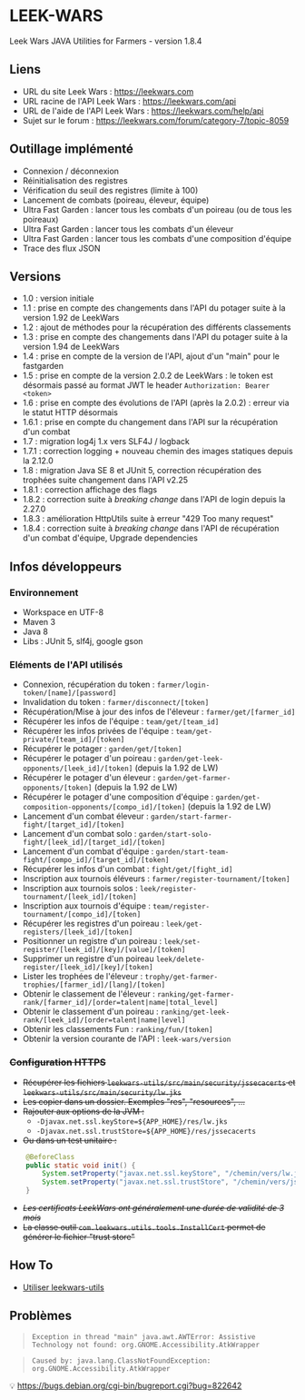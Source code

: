 # LEEK-WARS

Leek Wars JAVA Utilities for Farmers - version 1.8.4

## Liens

* URL du site Leek Wars : <https://leekwars.com>
* URL racine de l'API Leek Wars : <https://leekwars.com/api>
* URL de l'aide de l'API Leek Wars : <https://leekwars.com/help/api>
* Sujet sur le forum : <https://leekwars.com/forum/category-7/topic-8059>

## Outillage implémenté

* Connexion / déconnexion
* Réinitialisation des registres
* Vérification du seuil des registres (limite à 100)
* Lancement de combats (poireau, éleveur, équipe)
* Ultra Fast Garden : lancer tous les combats d'un poireau (ou de tous les poireaux)
* Ultra Fast Garden : lancer tous les combats d'un éleveur
* Ultra Fast Garden : lancer tous les combats d'une composition d'équipe
* Trace des flux JSON

## Versions

* 1.0 : version initiale
* 1.1 : prise en compte des changements dans l'API du potager suite à la version 1.92 de LeekWars
* 1.2 : ajout de méthodes pour la récupération des différents classements
* 1.3 : prise en compte des changements dans l'API du potager suite à la version 1.94 de LeekWars
* 1.4 : prise en compte de la version de l'API, ajout d'un "main" pour le fastgarden
* 1.5 : prise en compte de la version 2.0.2 de LeekWars : le token est désormais passé au format JWT le header `Authorization: Bearer <token>`
* 1.6 : prise en compte des évolutions de l'API (après la 2.0.2) : erreur via le statut HTTP désormais
* 1.6.1 : prise en compte du changement dans l'API sur la récupération d'un combat
* 1.7 : migration log4j 1.x vers SLF4J / logback
* 1.7.1 : correction logging + nouveau chemin des images statiques depuis la 2.12.0
* 1.8 : migration Java SE 8 et JUnit 5, correction récupération des trophées suite changement dans l'API v2.25
* 1.8.1 : correction affichage des flags
* 1.8.2 : correction suite à _breaking change_ dans l'API de login depuis la 2.27.0
* 1.8.3 : amélioration HttpUtils suite à erreur "429 Too many request"
* 1.8.4 : correction suite à _breaking change_ dans l'API de récupération d'un combat d'équipe, Upgrade dependencies

## Infos développeurs

### Environnement

* Workspace en UTF-8
* Maven 3
* Java 8
* Libs : JUnit 5, slf4j, google gson
    
### Eléments de l'API utilisés

* Connexion, récupération du token : `farmer/login-token/[name]/[password]`
* Invalidation du token : `farmer/disconnect/[token]`
* Récupération/Mise à jour des infos de l'éleveur : `farmer/get/[farmer_id]`
* Récupérer les infos de l'équipe : `team/get/[team_id]`
* Récupérer les infos privées de l'équipe : `team/get-private/[team_id]/[token]`
* Récupérer le potager : `garden/get/[token]`
* Récupérer le potager d'un poireau : `garden/get-leek-opponents/[leek_id]/[token]` (depuis la 1.92 de LW)
* Récupérer le potager d'un éleveur : `garden/get-farmer-opponents/[token]` (depuis la 1.92 de LW)
* Récupérer le potager d'une composition d'équipe : `garden/get-composition-opponents/[compo_id]/[token]` (depuis la 1.92 de LW)
* Lancement d'un combat éleveur : `garden/start-farmer-fight/[target_id]/[token]`
* Lancement d'un combat solo : `garden/start-solo-fight/[leek_id]/[target_id]/[token]`
* Lancement d'un combat d'équipe : `garden/start-team-fight/[compo_id]/[target_id]/[token]`
* Récupérer les infos d'un combat : `fight/get/[fight_id]`
* Inscription aux tournois éléveurs : `farmer/register-tournament/[token]`
* Inscription aux tournois solos : `leek/register-tournament/[leek_id]/[token]`
* Inscription aux tournois d'équipe : `team/register-tournament/[compo_id]/[token]`
* Récupérer les registres d'un poireau : `leek/get-registers/[leek_id]/[token]`
* Positionner un registre d'un poireau : `leek/set-register/[leek_id]/[key]/[value]/[token]`
* Supprimer un registre d'un poireau `leek/delete-register/[leek_id]/[key]/[token]`
* Lister les trophées de l'éleveur : `trophy/get-farmer-trophies/[farmer_id]/[lang]/[token]`
* Obtenir le classement de l'éleveur : `ranking/get-farmer-rank/[farmer_id]/[order=talent|name|total_level]`
* Obtenir le classement d'un poireau : `ranking/get-leek-rank/[leek_id]/[order=talent|name|level]`
* Obtenir les classements Fun : `ranking/fun/[token]`
* Obtenir la version courante de l'API : `leek-wars/version`

### ~~Configuration HTTPS~~

* ~~Récupérer les fichiers `leekwars-utils/src/main/security/jssecacerts` et `leekwars-utils/src/main/security/lw.jks`~~
* ~~Les copier dans un dossier. Exemples "res", "resources",  ...~~
* ~~Rajouter aux options de la JVM :~~
  * `-Djavax.net.ssl.keyStore=${APP_HOME}/res/lw.jks`
  * `-Djavax.net.ssl.trustStore=${APP_HOME}/res/jssecacerts`
* ~~Ou dans un test unitaire :~~

```java
	@BeforeClass
	public static void init() {
		System.setProperty("javax.net.ssl.keyStore", "/chemin/vers/lw.jks");
		System.setProperty("javax.net.ssl.trustStore", "/chemin/vers/jssecacerts");
	}
```
* ~~_Les certificats LeekWars ont généralement une durée de validité de 3 mois_~~
* ~~La classe outil `com.leekwars.utils.tools.InstallCert` permet de générer le fichier "trust store"~~

## How To

* [Utiliser leekwars-utils](docs/how-to.md)

## Problèmes

> `Exception in thread "main" java.awt.AWTError: Assistive Technology not found: org.GNOME.Accessibility.AtkWrapper`

> `Caused by: java.lang.ClassNotFoundException: org.GNOME.Accessibility.AtkWrapper`

:bulb: <https://bugs.debian.org/cgi-bin/bugreport.cgi?bug=822642>
